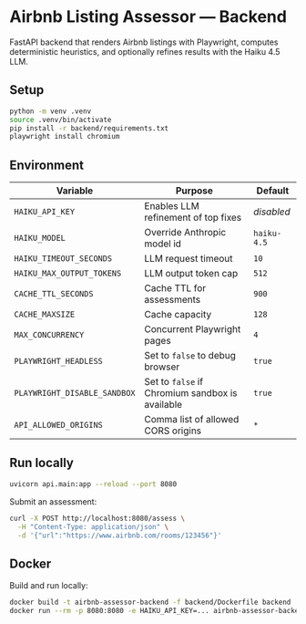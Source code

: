 # Airbnb Listing Assessor — Backend

FastAPI backend that renders Airbnb listings with Playwright, computes deterministic heuristics, and optionally refines results with the Haiku 4.5 LLM.

## Setup

```bash
python -m venv .venv
source .venv/bin/activate
pip install -r backend/requirements.txt
playwright install chromium
```

## Environment

| Variable | Purpose | Default |
| --- | --- | --- |
| `HAIKU_API_KEY` | Enables LLM refinement of top fixes | _disabled_ |
| `HAIKU_MODEL` | Override Anthropic model id | `haiku-4.5` |
| `HAIKU_TIMEOUT_SECONDS` | LLM request timeout | `10` |
| `HAIKU_MAX_OUTPUT_TOKENS` | LLM output token cap | `512` |
| `CACHE_TTL_SECONDS` | Cache TTL for assessments | `900` |
| `CACHE_MAXSIZE` | Cache capacity | `128` |
| `MAX_CONCURRENCY` | Concurrent Playwright pages | `4` |
| `PLAYWRIGHT_HEADLESS` | Set to `false` to debug browser | `true` |
| `PLAYWRIGHT_DISABLE_SANDBOX` | Set to `false` if Chromium sandbox is available | `true` |
| `API_ALLOWED_ORIGINS` | Comma list of allowed CORS origins | `*` |

## Run locally

```bash
uvicorn api.main:app --reload --port 8080
```

Submit an assessment:

```bash
curl -X POST http://localhost:8080/assess \
  -H "Content-Type: application/json" \
  -d '{"url":"https://www.airbnb.com/rooms/123456"}'
```

## Docker

Build and run locally:

```bash
docker build -t airbnb-assessor-backend -f backend/Dockerfile backend
docker run --rm -p 8080:8080 -e HAIKU_API_KEY=... airbnb-assessor-backend
```

